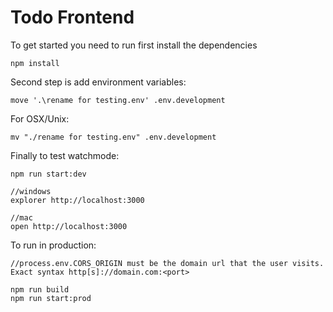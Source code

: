 # Todo Frontend 

To get started you need to run first install the dependencies

    npm install


Second step is add environment variables:
    
    move '.\rename for testing.env' .env.development

For OSX/Unix:
    
    mv "./rename for testing.env" .env.development

Finally to test watchmode: 

    npm run start:dev

    //windows
    explorer http://localhost:3000

    //mac
    open http://localhost:3000

To run in production:

    //process.env.CORS_ORIGIN must be the domain url that the user visits. Exact syntax http[s]://domain.com:<port>
    
    npm run build
    npm run start:prod


